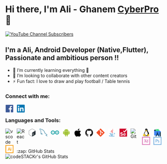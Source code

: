 # Hi there, I'm Ali - Ghanem [CyberPro][youtube] 👋

[![YouTube Channel Subscribers](https://img.shields.io/youtube/channel/subscribers/UCDCHcqyeQgJ-jVSd6VJkbCw?logo=youtube&logoColor=red&style=for-the-badge)][youtube]

## I'm a Ali, Android Developer (Native,Flutter), Passionate and ambitious person !!

- 🌱 I’m currently learning everything 🤣
- 👯 I’m looking to collaborate with other content creators
- ⚡ Fun fact: I love to draw and play football / Table tennis

### Connect with me:

<img align="left" alt="vscode" width="26px" src="https://github.com/devicons/devicon/blob/master/icons/facebook/facebook-original.svg" style="padding-right:10px;" />
<img align="left" alt="vscode" width="26px" src="https://github.com/devicons/devicon/blob/master/icons/linkedin/linkedin-original.svg" style="padding-right:10px;" />
<br />

### Languages and Tools:

<img align="left" alt="vscode" width="26px" src="https://cdn.jsdelivr.net/gh/devicons/devicon/icons/vscode/vscode-original.svg" style="padding-right:10px;" />
<img align="left" alt="React" width="26px" src="https://cdn.jsdelivr.net/gh/devicons/devicon/icons/react/react-original.svg" style="padding-right:10px;" />
<img align="left" alt="Gatsby" width="26px" src="https://github.com/devicons/devicon/blob/master/icons/bash/bash-original.svg" style="padding-right:10px;" />
<img align="left" alt="GraphQL" width="26px" src="https://github.com/devicons/devicon/blob/master/icons/mysql/mysql-original.svg" style="padding-right:10px;" />
<img align="left" alt="Node.js" width="26px" src="https://github.com/devicons/devicon/blob/master/icons/arduino/arduino-original.svg" style="padding-right:10px;" />
<img align="left" alt="MongoDB" width="26px" src="https://github.com/devicons/devicon/blob/master/icons/android/android-original.svg" style="padding-right:10px;" />
<img align="left" alt="MySQL" width="26px" src="https://github.com/devicons/devicon/blob/master/icons/apple/apple-original.svg" style="padding-right:10px;" />
<img align="left" alt="Git" width="26px" src="https://github.com/devicons/devicon/blob/master/icons/github/github-original.svg" style="padding-right:10px;" />
<img align="left" alt="Git" width="26px" src="https://github.com/devicons/devicon/blob/master/icons/git/git-original.svg" style="padding-right:10px;" />
<img align="left" alt="Git" width="26px" src="https://github.com/devicons/devicon/blob/master/icons/java/java-original.svg" style="padding-right:10px;" />
<img align="left" alt="Git" width="26px" src="https://github.com/devicons/devicon/blob/master/icons/selenium/selenium-original.svg" style="padding-right:10px;" />
<img align="left" alt="Git" width="26px" src="https://cdn.jsdelivr.net/gh/devicons/devicon/icons/git/git-original.svg" style="padding-right:10px;" />
<img align="left" alt="Git" width="26px" src="https://github.com/devicons/devicon/blob/master/icons/linux/linux-original.svg" style="padding-right:10px;" />
<img align="left" alt="Git" width="26px" src="https://github.com/devicons/devicon/blob/master/icons/androidstudio/androidstudio-original.svg" style="padding-right:10px;" />
<img align="left" alt="Git" width="26px" src="https://github.com/devicons/devicon/blob/master/icons/xd/xd-line.svg" style="padding-right:10px;" />
<img align="left" alt="Git" width="26px" src="https://github.com/devicons/devicon/blob/master/icons/photoshop/photoshop-line.svg" style="padding-right:10px;" />
<img align="left" alt="Git" width="26px" src="https://github.com/devicons/devicon/blob/master/icons/illustrator/illustrator-line.svg" style="padding-right:10px;" />

<br />
<br />

---

  <summary>:zap: GitHub Stats</summary>

<img align="left" alt="codeSTACKr's GitHub Stats" src="https://github-readme-stats.vercel.app/api?username=CyberPro99&show_icons=true&hide_border=false&title_color=ff652f&icon_color=FFE400&bg_color=09131B&text_color=ffffff&border_color=0c1a25" />

[youtube]: https://www.youtube.com/channel/UCc_4jqklAGFNvsDrGTNQAgQ

[linkedin]: https://www.linkedin.com/in/ali-ghanem-a88b70221/
